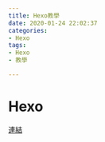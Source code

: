 ```yaml
---
title: Hexo教學
date: 2020-01-24 22:02:37
categories:
- Hexo
tags: 
- Hexo
- 教學

---
```

# Hexo

[連結](https://robyang203.github.io/HexoTech)


